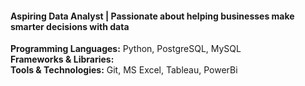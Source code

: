 #### Aspiring Data Analyst | Passionate about helping businesses make smarter decisions with data
**Programming Languages:** Python, PostgreSQL, MySQL
<br>
**Frameworks & Libraries:** 
<br>
**Tools & Technologies:** Git, MS Excel, Tableau, PowerBi 

<!---
BaderNader321/BaderNader321 is a ✨ special ✨ repository because its `README.md` (this file) appears on your GitHub profile.
You can click the Preview link to take a look at your changes.
--->
